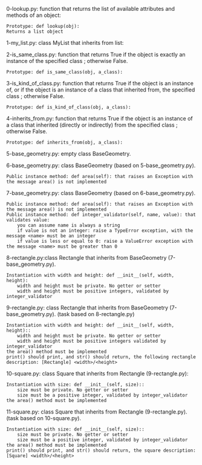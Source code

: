 0-lookup.py: function that returns the list of available attributes and methods of an object:

    Prototype: def lookup(obj):
    Returns a list object

1-my_list.py: class MyList that inherits from list:

2-is_same_class.py: function that returns True if the object is exactly an instance of the specified class ; otherwise False.

    Prototype: def is_same_class(obj, a_class):

3-is_kind_of_class.py: function that returns True if the object is an instance of, or if the object is an instance of a class that inherited from, the specified class ; otherwise False.

    Prototype: def is_kind_of_class(obj, a_class): 

4-inherits_from.py: function that returns True if the object is an instance of a class that inherited (directly or indirectly) from the specified class ; otherwise False.

    Prototype: def inherits_from(obj, a_class):

5-base_geometry.py: empty class BaseGeometry.

6-base_geometry.py: class BaseGeometry (based on 5-base_geometry.py).

    Public instance method: def area(self): that raises an Exception with the message area() is not implemented

7-base_geometry.py: class BaseGeometry (based on 6-base_geometry.py).

    Public instance method: def area(self): that raises an Exception with the message area() is not implemented
    Public instance method: def integer_validator(self, name, value): that validates value:
        you can assume name is always a string
        if value is not an integer: raise a TypeError exception, with the message <name> must be an integer
        if value is less or equal to 0: raise a ValueError exception with the message <name> must be greater than 0


8-rectangle.py:class Rectangle that inherits from BaseGeometry (7-base_geometry.py).

    Instantiation with width and height: def __init__(self, width, height):
        width and height must be private. No getter or setter
        width and height must be positive integers, validated by integer_validator


9-rectangle.py: class Rectangle that inherits from BaseGeometry (7-base_geometry.py). (task based on 8-rectangle.py)

    Instantiation with width and height: def __init__(self, width, height)::
        width and height must be private. No getter or setter
        width and height must be positive integers validated by integer_validator
    the area() method must be implemented
    print() should print, and str() should return, the following rectangle description: [Rectangle] <width>/<height>


10-square.py: class Square that inherits from Rectangle (9-rectangle.py):

    Instantiation with size: def __init__(self, size)::
        size must be private. No getter or setter
        size must be a positive integer, validated by integer_validator
    the area() method must be implemented


11-square.py:  class Square that inherits from Rectangle (9-rectangle.py). (task based on 10-square.py).

    Instantiation with size: def __init__(self, size)::
        size must be private. No getter or setter
        size must be a positive integer, validated by integer_validator
    the area() method must be implemented
    print() should print, and str() should return, the square description: [Square] <width>/<height>
